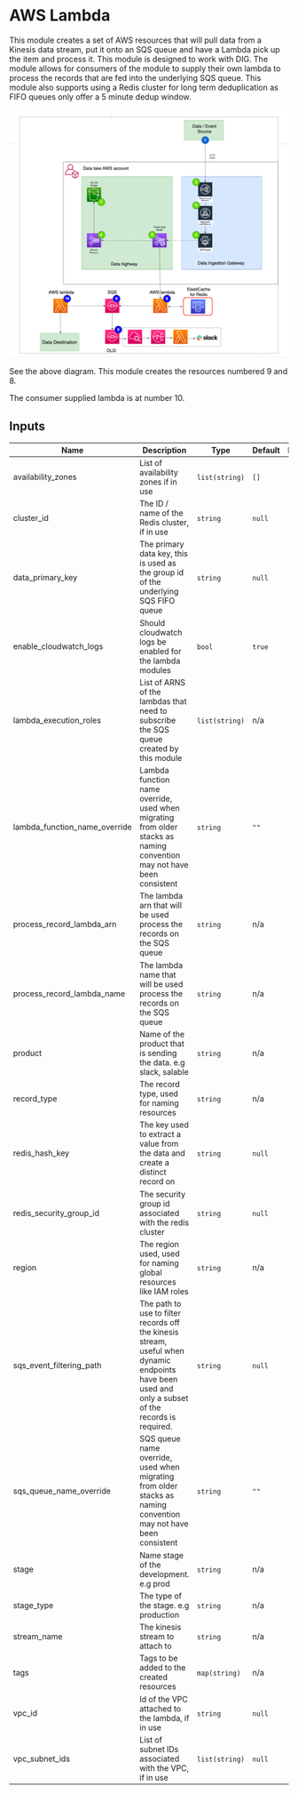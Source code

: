 # AWS Lambda

This module creates a set of AWS resources that will pull data from a Kinesis data stream, put it onto an SQS queue and have a Lambda pick up the item and process it. This module is designed to work with DIG.
The module allows for consumers of the module to supply their own lambda to process the records that are fed into the underlying SQS queue. This module also supports using a Redis cluster for long term deduplication as FIFO queues only offer a 5 minute dedup window.

![Infra layout](doc/architecture.png)

See the above diagram. This module creates the resources numbered 9 and 8. 

The consumer supplied lambda is at number 10. 

## Inputs

| Name | Description | Type | Default | Required |
|------|-------------|------|---------|:--------:|
| availability\_zones | List of availability zones if in use | `list(string)` | `[]` | no |
| cluster\_id | The ID / name of the Redis cluster, if in use | `string` | `null` | no |
| data\_primary\_key | The primary data key, this is used as the group id of the underlying SQS FIFO queue | `string` | `null` | no |
| enable\_cloudwatch\_logs | Should cloudwatch logs be enabled for the lambda modules | `bool` | `true` | no |
| lambda\_execution\_roles | List of ARNS of the lambdas that need to subscribe the SQS queue created by this module | `list(string)` | n/a | yes |
| lambda\_function\_name\_override | Lambda function name override, used when migrating from older stacks as naming convention may not have been consistent | `string` | `""` | no |
| process\_record\_lambda\_arn | The lambda arn that will be used process the records on the SQS queue | `string` | n/a | yes |
| process\_record\_lambda\_name | The lambda name that will be used process the records on the SQS queue | `string` | n/a | yes |
| product | Name of the product that is sending the data. e.g slack, salable | `string` | n/a | yes |
| record\_type | The record type, used for naming resources | `string` | n/a | yes |
| redis\_hash\_key | The key used to extract a value from the data and create a distinct record on | `string` | `null` | no |
| redis\_security\_group\_id | The security group id associated with the redis cluster | `string` | `null` | no |
| region | The region used, used for naming global resources like IAM roles | `string` | n/a | yes |
| sqs\_event\_filtering\_path | The path to use to filter records off the kinesis stream, useful when dynamic endpoints have been used and only a subset of the records is required. | `string` | `null` | no |
| sqs\_queue\_name\_override | SQS queue name override, used when migrating from older stacks as naming convention may not have been consistent | `string` | `""` | no |
| stage | Name stage of the development. e.g prod | `string` | n/a | yes |
| stage\_type | The type of the stage. e.g production | `string` | n/a | yes |
| stream\_name | The kinesis stream to attach to | `string` | n/a | yes |
| tags | Tags to be added to the created resources | `map(string)` | n/a | yes |
| vpc\_id | Id of the VPC attached to the lambda, if in use | `string` | `null` | no |
| vpc\_subnet\_ids | List of subnet IDs associated with the VPC, if in use | `list(string)` | `null` | no |


